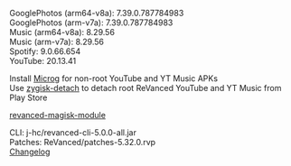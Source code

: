 GooglePhotos (arm64-v8a): 7.39.0.787784983  
GooglePhotos (arm-v7a): 7.39.0.787784983  
Music (arm64-v8a): 8.29.56  
Music (arm-v7a): 8.29.56  
Spotify: 9.0.66.654  
YouTube: 20.13.41  

Install [Microg](https://github.com/ReVanced/GmsCore/releases) for non-root YouTube and YT Music APKs  
Use [zygisk-detach](https://github.com/j-hc/zygisk-detach) to detach root ReVanced YouTube and YT Music from Play Store  

[revanced-magisk-module](https://github.com/j-hc/revanced-magisk-module)
  
CLI: j-hc/revanced-cli-5.0.0-all.jar  
Patches: ReVanced/patches-5.32.0.rvp  
[Changelog](https://github.com/ReVanced/revanced-patches/releases/tag/v5.32.0)  
